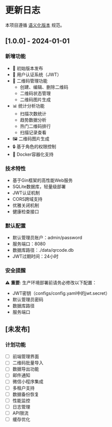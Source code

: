 # 更新日志

本项目遵循 [语义化版本](https://semver.org/lang/zh-CN/) 规范。

## [1.0.0] - 2024-01-01

### 新增功能
- 🎉 初始版本发布
- 🔐 用户认证系统（JWT）
- 📱 二维码管理功能
  - 创建、编辑、删除二维码
  - 二维码状态管理
  - 二维码图片生成
- 📊 统计分析功能
  - 扫描次数统计
  - 趋势数据分析
  - 热门二维码排行
  - 扫描记录查看
- 🖼️ 二维码图片生成
- 🔒 基于角色的权限控制
- 🚀 Docker容器化支持

### 技术特性
- 基于Gin框架的高性能Web服务
- SQLite数据库，轻量级部署
- JWT认证机制
- CORS跨域支持
- 优雅关闭机制
- 健康检查接口

### 默认配置
- 默认管理员账户：admin/password
- 服务端口：8080
- 数据库路径：./data/qrcode.db
- JWT过期时间：24小时

### 安全提醒
⚠️ **重要**: 生产环境部署前请务必修改以下配置：
- JWT密钥（configs/config.yaml中的jwt.secret）
- 默认管理员密码
- 数据库路径
- 服务端口

## [未发布]

### 计划功能
- [ ] 前端管理界面
- [ ] 二维码批量导入
- [ ] 数据导出功能
- [ ] 邮件通知
- [ ] 微信小程序集成
- [ ] 多租户支持
- [ ] 数据备份恢复
- [ ] 性能监控
- [ ] 日志管理
- [ ] API限流
- [ ] 缓存优化 